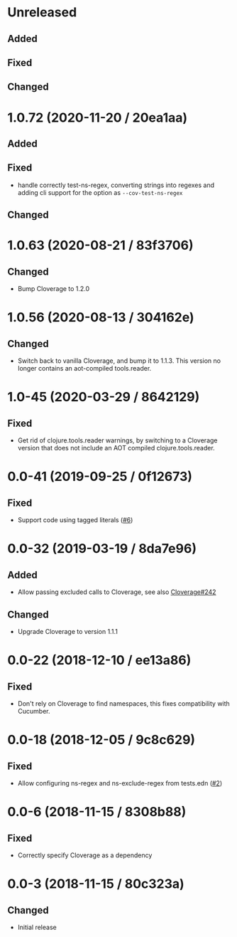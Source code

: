# Unreleased

## Added

## Fixed

## Changed

# 1.0.72 (2020-11-20 / 20ea1aa)

## Added

## Fixed

- handle correctly test-ns-regex, converting strings into regexes and
  adding cli support for the option as `--cov-test-ns-regex`

## Changed

# 1.0.63 (2020-08-21 / 83f3706)

## Changed

- Bump Cloverage to 1.2.0

# 1.0.56 (2020-08-13 / 304162e)

## Changed

- Switch back to vanilla Cloverage, and bump it to 1.1.3. This version no longer
  contains an aot-compiled tools.reader.

# 1.0-45 (2020-03-29 / 8642129)

## Fixed

- Get rid of clojure.tools.reader warnings, by switching to a Cloverage version
  that does not include an AOT compiled clojure.tools.reader.

# 0.0-41 (2019-09-25 / 0f12673)

## Fixed

- Support code using tagged literals ([#6](https://github.com/lambdaisland/kaocha-cloverage/pull/6))

# 0.0-32 (2019-03-19 / 8da7e96)

## Added

- Allow passing excluded calls to Cloverage, see also [Cloverage#242](https://github.com/cloverage/cloverage/pull/242)

## Changed

- Upgrade Cloverage to version 1.1.1

# 0.0-22 (2018-12-10 / ee13a86)

## Fixed

- Don't rely on Cloverage to find namespaces, this fixes compatibility with Cucumber.

# 0.0-18 (2018-12-05 / 9c8c629)

## Fixed

- Allow configuring ns-regex and ns-exclude-regex from tests.edn ([#2](https://github.com/lambdaisland/kaocha-cloverage/pull/2))

# 0.0-6 (2018-11-15 / 8308b88)

## Fixed

- Correctly specify Cloverage as a dependency

# 0.0-3 (2018-11-15 / 80c323a)

## Changed

- Initial release